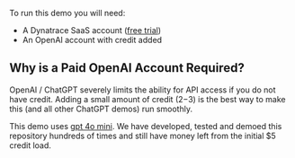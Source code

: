 To run this demo you will need:

- A Dynatrace SaaS account ([free trial](https://dynatrace.com/trial))
- An OpenAI account with credit added

## Why is a Paid OpenAI Account Required?

OpenAI / ChatGPT severely limits the ability for API access if you do not have credit. Adding a small amount of credit ($2-$3) is the best way to make this (and all other ChatGPT demos) run smoothly.

This demo uses [gpt 4o mini](https://platform.openai.com/docs/models/gpt-4o-mini). We have developed, tested and demoed this repository hundreds of times and still have money left from the initial $5 credit load.
